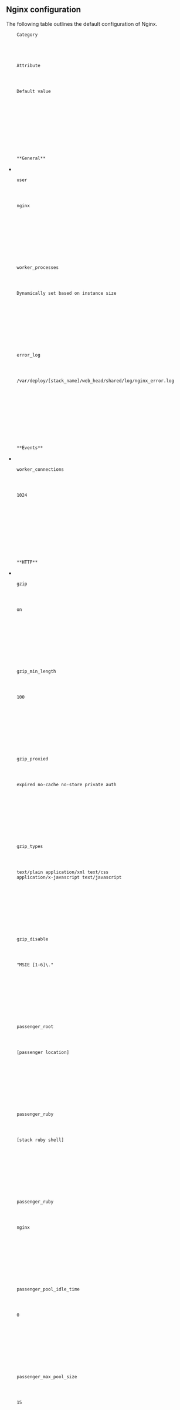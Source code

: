 <!-- post: -->


## Nginx configuration

The following table outlines the default configuration of Nginx.



  

    

      

        Category  

      

      

        Attribute
      

      

        Default value
      

    

  

  

    

      

        **General** 
-

      

      


      


    

    

      


      

        user
      

      

        nginx
      

    

    

      


      

        worker_processes
      

      

        Dynamically set based on instance size
      

    

    

      


      

        error_log
      

      

        /var/deploy/[stack_name]/web_head/shared/log/nginx_error.log
      

    

  

  

    

      

        **Events** 
-

      

      


      


    

    

      


      

        worker_connections
      

      

        1024
      

    

  

  

    

      

        **HTTP** 
-

      

      


      


    

    

      


      

        gzip
      

      

        on
      

    

    

      


      

        gzip_min_length
      

      

        100
      

    

    

      


      

        gzip_proxied
      

      

        expired no-cache no-store private auth
      

    

    

      


      

        gzip_types
      

      

        text/plain application/xml text/css
        application/x-javascript text/javascript
      

    

    

      


      

        gzip_disable
      

      

        "MSIE [1-6]\."
      

    

    

      


      

        passenger_root
      

      

        [passenger location]
      

    

    

      


      

        passenger_ruby
      

      

        [stack ruby shell]
      

    

    

      


      

        passenger_ruby
      

      

        nginx
      

    

    

      


      

        passenger_pool_idle_time
      

      

        0
      

    

    

      


      

        passenger_max_pool_size
      

      

        15
      

    

    

      


      

        ssl_session_cache
      

      

        shared:SSL:10m
      

    

    

      


      

        ssl_session_timeout
      

      

        10m
      

    

    

      


      

        underscores_in_headers
      

      

        on
      

    

    

      


      

        default_type
      

      

        application/octet-stream
      

    

    

      


      

        client_max_body_size
      

      

        50m
      

    

    

      


      

        sendfile
      

      

        on
      

    

    

      


      

        server_tokens
      

      

        off
      

    

    

      


      

        keepalive_timeout
      

      

        65
      

    

  

  

    

      

        **Server** 
-

      

      


      


    

    

      


      

        listen
      

      

        80 default_server
      

    

    

      


      

        server_name
      

      

        _ or SSL server name
      

    

    

      


      

        rails_env
      

      

        [stack environment]
      

    

    

      


      

        client_max_body_size
      

      

        50m
      

    

    

      


      

        root
      

      

        /var/deploy/[stack name]/web_head/current/public
      

    

    

      


      

        passenger_enabled
      

      

        on
      

    

    

      


      

        ssl_certificate_key
      

      

        /etc/ssl/localcerts/[ssl cerificate file name].key
      

    

    

      


      

        ssl_certificate
      

      

        /etc/ssl/localcerts/[ssl cerificate file name].crt
      

    

  




